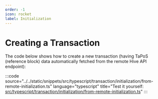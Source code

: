 ```yaml
---
order: -1
icon: rocket
label: Initialization
---
```


# Creating a Transaction

The code below shows how to create a new transaction (having TaPoS (reference block) data automatically fetched from the remote Hive API endpoint):

:::code source="../../static/snippets/src/typescript/transaction/initialization/from-remote-initialization.ts" language="typescript" title="Test it yourself: [src/typescript/transaction/initialization/from-remote-initialization.ts](https://stackblitz.com/github/openhive-network/wax-doc-snippets?file=src%2Ftypescript%2Ftransaction%2Finitialization%2Ffrom-remote-initialization.ts&startScript=test-transaction-initialization-from-remote-initialization)" :::
